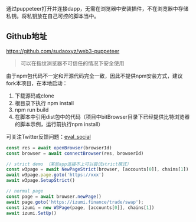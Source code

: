 通过puppeteer打开并连接dapp，无需在浏览器中安装插件，不在浏览器中存储私钥。将私钥放在自己可控的脚本当中。
## Github地址
https://github.com/sudaoxyz/web3-puppeteer
>可以在指纹浏览器不可信任的情况下安全使用

由于npm包代码不一定和开源代码完全一致，因此不提供npm安装方式，建议fork本项目，在本地启动：

1. 下载源码或clone
2. 根目录下执行 npm install
3. npm run build
4. 在脚本中引用dist包中的代码（项目中bitBrowser目录下已经提供比特浏览器的脚本示例，运行前执行npm install）

可关注Twitter反馈问题：[eval_social](https://twitter.com/eval_social)


```javascript
const res = await openBrowser(browserId)
const browser = await connectBrowser(res, browserId)

// strict demo （某些app连接不上可以尝试strict模式）
const w3page = await NewPageStrict(browser, [accounts[0]], chains[1])
await w3page.page.goto('https://xxx')
await w3page.SetupStrict()

// normal page
const page = await browser.newPage()
await page.goto('https://izumi.finance/trade/swap');
const izumi = new W3Page(page, [accounts[0]], chains[1])
await izumi.SetUp()
```
